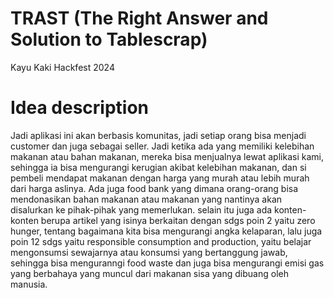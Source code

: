 # TRAST (The Right Answer and Solution to Tablescrap)

Kayu Kaki Hackfest 2024

# Idea description
Jadi aplikasi ini akan berbasis komunitas, jadi setiap orang bisa menjadi customer dan juga sebagai seller. Jadi ketika ada yang memiliki kelebihan makanan atau bahan makanan, mereka bisa menjualnya lewat aplikasi kami, sehingga ia bisa mengurangi kerugian akibat kelebihan makanan, dan si pembeli mendapat makanan dengan harga yang murah atau lebih murah dari harga aslinya. Ada juga food bank yang dimana orang-orang bisa mendonasikan bahan makanan atau makanan yang nantinya akan disalurkan ke pihak-pihak yang memerlukan. selain itu juga ada konten-konten berupa artikel yang isinya berkaitan dengan sdgs poin 2 yaitu zero hunger, tentang bagaimana kita bisa mengurangi angka kelaparan, lalu juga poin 12 sdgs yaitu responsible consumption and production, yaitu belajar mengonsumsi sewajarnya atau konsumsi yang bertanggung jawab, sehingga bisa menguranngi food waste dan juga bisa mengurangi emisi gas yang berbahaya yang muncul dari makanan sisa yang dibuang oleh manusia.